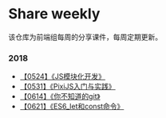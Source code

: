 # Share weekly
该仓库为前端组每周的分享课件，每周定期更新。

### 2018
- [【0524】《JS模块化开发》](/201805/js模块化.pdf)
- [【0531】《PixiJS入门与实践》](/201805/PixiJS入门与实践.pdf)
- [【0614】《你不知道的git》](/201806/你不知道的git.pdf)
- [【0621】《ES6_let和const命令》](/201806/ES6_let和const命令.pdf)


